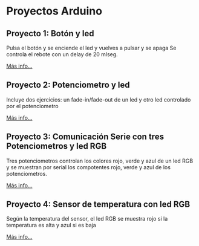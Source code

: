 # Proyectos Arduino

## Proyecto 1: Botón y led
Pulsa el botón y se enciende el led y vuelves a pulsar y se apaga
Se controla el rebote con un delay de 20 mlseg.

[Más info...](proyecto1)

## Proyecto 2: Potenciometro y led
Incluye dos ejercicios: un fade-in/fade-out de un led y
otro led controlado por el potenciometro

[Más info...](proyecto2)

## Proyecto 3: Comunicación Serie con tres Potenciometros y led RGB
Tres potenciometros controlan los colores rojo, verde y azul de un led RGB y 
se muestran por serial los compotentes rojo, verde y azul de los potenciometros.

[Más info...](proyecto3)


## Proyecto 4: Sensor de temperatura con led RGB
Según la temperatura del sensor, el led RGB se muestra rojo si la temperatura es
alta y azul si es baja

[Más info...](proyecto4)


